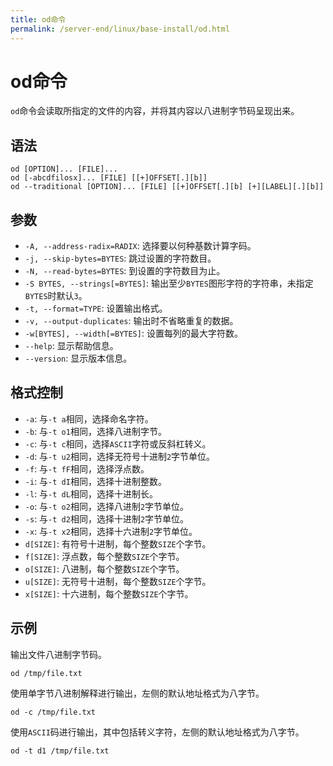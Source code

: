 ```yaml
---
title: od命令
permalink: /server-end/linux/base-install/od.html
---
```

  

# od命令

`od`命令会读取所指定的文件的内容，并将其内容以八进制字节码呈现出来。

## 语法

```shell
od [OPTION]... [FILE]...
od [-abcdfilosx]... [FILE] [[+]OFFSET[.][b]]
od --traditional [OPTION]... [FILE] [[+]OFFSET[.][b] [+][LABEL][.][b]]
```

## 参数

- `-A, --address-radix=RADIX`: 选择要以何种基数计算字码。
- `-j, --skip-bytes=BYTES`: 跳过设置的字符数目。
- `-N, --read-bytes=BYTES`: 到设置的字符数目为止。
- `-S BYTES, --strings[=BYTES]`: 输出至少`BYTES`图形字符的字符串，未指定`BYTES`时默认`3`。
- `-t, --format=TYPE`: 设置输出格式。
- `-v, --output-duplicates`: 输出时不省略重复的数据。
- `-w[BYTES], --width[=BYTES]`: 设置每列的最大字符数。
- `--help`: 显示帮助信息。
- `--version`: 显示版本信息。

## 格式控制

- `-a`: 与`-t a`相同，选择命名字符。
- `-b`: 与`-t o1`相同，选择八进制字节。
- `-c`: 与`-t c`相同，选择`ASCII`字符或反斜杠转义。
- `-d`: 与`-t u2`相同，选择无符号十进制`2`字节单位。
- `-f`: 与`-t fF`相同，选择浮点数。
- `-i`: 与`-t dI`相同，选择十进制整数。
- `-l`: 与`-t dL`相同，选择十进制长。
- `-o`: 与`-t o2`相同，选择八进制`2`字节单位。
- `-s`: 与`-t d2`相同，选择十进制`2`字节单位。
- `-x`: 与`-t x2`相同，选择十六进制`2`字节单位。
- `d[SIZE]`: 有符号十进制，每个整数`SIZE`个字节。
- `f[SIZE]`: 浮点数，每个整数`SIZE`个字节。
- `o[SIZE]`: 八进制，每个整数`SIZE`个字节。
- `u[SIZE]`: 无符号十进制，每个整数`SIZE`个字节。
- `x[SIZE]`: 十六进制，每个整数`SIZE`个字节。

## 示例

输出文件八进制字节码。

```shell
od /tmp/file.txt
```

使用单字节八进制解释进行输出，左侧的默认地址格式为八字节。

```shell
od -c /tmp/file.txt
```

使用`ASCII`码进行输出，其中包括转义字符，左侧的默认地址格式为八字节。

```shell
od -t d1 /tmp/file.txt
```

